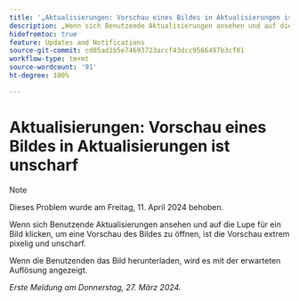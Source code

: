 ```yaml
---
title: '„Aktualisierungen: Vorschau eines Bildes in Aktualisierungen ist unscharf“'
description: „Wenn sich Benutzende Aktualisierungen ansehen und auf die Lupe für ein Bild klicken, um eine Vorschau des Bildes zu öffnen, ist die Vorschau extrem pixelig und unscharf.“
hidefromtoc: true
feature: Updates and Notifications
source-git-commit: cd05ad1b5e74693723accf43dcc9566497b3cf01
workflow-type: tm+mt
source-wordcount: '91'
ht-degree: 100%

---
```



# Aktualisierungen: Vorschau eines Bildes in Aktualisierungen ist unscharf

>[!NOTE]
>
>Dieses Problem wurde am Freitag, 11. April 2024 behoben.

Wenn sich Benutzende Aktualisierungen ansehen und auf die Lupe für ein Bild klicken, um eine Vorschau des Bildes zu öffnen, ist die Vorschau extrem pixelig und unscharf.

Wenn die Benutzenden das Bild herunterladen, wird es mit der erwarteten Auflösung angezeigt.

_Erste Meldung am Donnerstag, 27. März 2024._


